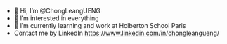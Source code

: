 - 👋 Hi, I’m @ChongLeangUENG
- 👀 I’m interested in everything
- 🌱 I’m currently learning and work at Holberton School Paris
- Contact me by LinkedIn https://www.linkedin.com/in/chongleangueng/


<!---
ChongLeangUENG/ChongLeangUENG is a ✨ special ✨ repository because its `README.md` (this file) appears on your GitHub profile.
You can click the Preview link to take a look at your changes.
--->
